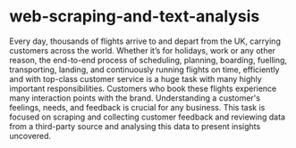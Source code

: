 # web-scraping-and-text-analysis

Every day, thousands of flights arrive to and depart from the UK, carrying customers across the world. Whether it’s for holidays, work or any other reason, the end-to-end process of scheduling, planning, boarding, fuelling, transporting, landing, and continuously running flights on time, efficiently and with top-class customer service is a huge task with many highly important responsibilities.
Customers who book these flights experience many interaction points with the brand. Understanding a customer's feelings, needs, and feedback is crucial for any business.
This task is focused on scraping and collecting customer feedback and reviewing data from a third-party source and analysing this data to present insights uncovered.
